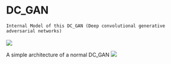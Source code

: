 # DC_GAN

```Internal Model of this DC_GAN (Deep convolutional generative adversarial networks)```
<br>
<br>
<img src="internal_architecture.png">

A simple architecture of a normal DC_GAN
<img src="dc_gan.png">

